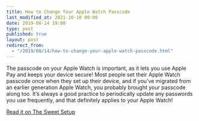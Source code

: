 ```yaml
---
title: How to Change Your Apple Watch Passcode
last_modified_at: 2021-10-10 00:00
date: 2019-08-14 19:00
type: post
published: true
layout: post
redirect_from:
  - "/2019/08/14/how-to-change-your-apple-watch-passcode.html"
---
```

The passcode on your Apple Watch is important, as it lets you use Apple Pay and keeps your device secure! Most people set their Apple Watch passcode once when they set up their device, and if you&#8217;ve migrated from an earlier generation Apple Watch, you probably brought your passcode along too. It&#8217;s always a good practice to periodically update any passwords you use frequently, and that definitely applies to your Apple Watch!  

<!--more-->

<a href="https://thesweetsetup.com/how-to-change-your-apple-watch-passcode/">Read it on The Sweet Setup</a>  
